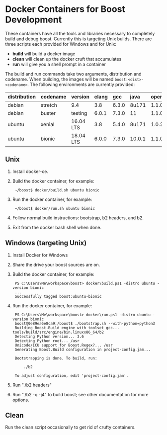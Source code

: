 # Docker Containers for Boost Development #

These containers have all the tools and libraries necessary
to completely build and debug boost.  Currently this is targeting Unix builds.
There are three scripts each provided for Windows and for Unix:

* **build** will build a docker image
* **clean** will clean up the docker cruft that accumulates
* **run** will give you a shell prompt in a container

The build and run commands take two arguments, distribution and codename.
When building, the images will be named `boost:<dist>-<codename>`.
The following environments are currently provided:

| distribution | codename | version   | clang | gcc   | java   | openssl | python |
| :----------- | :------- | :-------- | :---- | :---- | :----- | :------ | :----- |
| debian       | stretch  | 9.4       | 3.8   | 6.3.0 | 8u171  | 1.1.0f  | 3.5.3  |
| debian       | buster   | testing   | 6.0.1 | 7.3.0 | 11     | 1.1.0h  | 3.6.6  |
| ubuntu       | xenial   | 16.04 LTS | 3.8   | 5.4.0 | 8u171  | 1.0.2g  | 3.5.2  |
| ubuntu       | bionic   | 18.04 LTS | 6.0.0 | 7.3.0 | 10.0.1 | 1.1.0g  | 3.6.5  |

## Unix ##

1. Install docker-ce.
2. Build the docker container, for example:

        ~/boost$ docker/build.sh ubuntu bionic

3. Run the docker container, for example:

        ~/boost$ docker/run.sh ubuntu bionic

4. Follow normal build instructions: bootstrap, b2 headers, and b2.
5. Exit from the docker bash shell when done.

## Windows (targeting Unix) ##

1. Install Docker for Windows
2. Share the drive your boost sources are on.
3. Build the docker container, for example:

        PS C:\Users\Me\workspace\boost> docker\build.ps1 -distro ubuntu -version bionic
        ...
        Successfully tagged boost:ubuntu-bionic

4. Run the docker container, for example:

        PS C:\Users\Me\workspace\boost> docker\run.ps1 -distro ubuntu -version bionic
        boost@0e89ea6e8ca9:/boost$ ./bootstrap.sh --with-python=python3
        Building Boost.Build engine with toolset gcc... tools/build/src/engine/bin.linuxx86_64/b2
        Detecting Python version... 3.6
        Detecting Python root... /usr
        Unicode/ICU support for Boost.Regex?... /usr
        Generating Boost.Build configuration in project-config.jam...

        Bootstrapping is done. To build, run:

            ./b2

        To adjust configuration, edit 'project-config.jam'.

5. Run "./b2 headers"
6. Run "./b2 -q -j4" to build boost; see other documentation for more options.

## Clean ##

Run the clean script occasionally to get rid of crufty containers.
